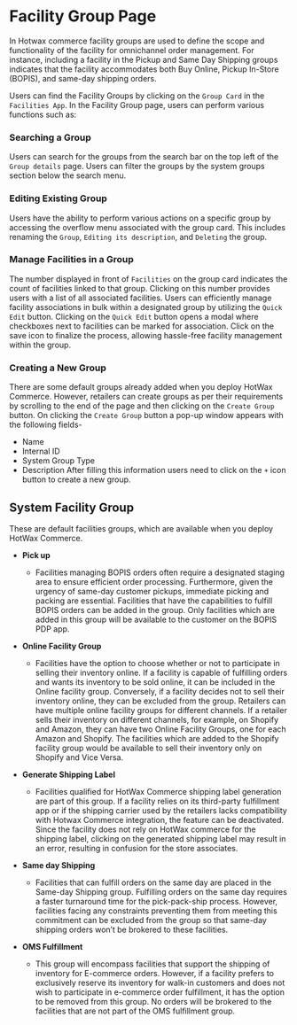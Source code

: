 # Facility Group Page

In Hotwax commerce facility groups are used to define the scope and functionality of the facility for omnichannel order management. For instance, including a facility in the Pickup and Same Day Shipping groups indicates that the facility accommodates both Buy Online, Pickup In-Store (BOPIS), and same-day shipping orders. 

Users can find the Facility Groups by clicking on the `Group Card` in the `Facilities App`. In the Facility Group page, users can perform various functions such as:

### Searching a Group

Users can search for the groups from the search bar on the top left of the `Group details` page. Users can filter the groups by the system groups section below the search menu.

### Editing Existing Group

Users have the ability to perform various actions on a specific group by accessing the overflow menu associated with the group card. This includes renaming the `Group`, `Editing its description`, and `Deleting` the group.

### Manage Facilities in a Group

The number displayed in front of `Facilities` on the group card indicates the count of facilities linked to that group. Clicking on this number provides users with a list of all associated facilities. Users can efficiently manage facility associations in bulk within a designated group by utilizing the `Quick Edit` button. Clicking on the `Quick Edit` button opens a modal where checkboxes next to facilities can be marked for association. Click on the save icon to finalize the process, allowing hassle-free facility management within the group.

### Creating a New Group

There are some default groups already added when you deploy HotWax Commerce. However, retailers can create groups as per their requirements by scrolling to the end of the page and then clicking on the `Create Group` button. On clicking the `Create Group` button a pop-up window appears with the following fields-
- Name
- Internal ID
- System Group Type
- Description
After filling this information users need to click on the `+` icon button to create a new group.

## System Facility Group

These are default facilities groups, which are available when you deploy HotWax Commerce.

- **Pick up**
  - Facilities managing BOPIS orders often require a designated staging area to ensure efficient order processing. Furthermore, given the urgency of same-day customer pickups, immediate picking and packing are essential. Facilities that have the capabilities to fulfill BOPIS orders can be added in the group. Only facilities which are added in this group will be available to the customer on the BOPIS PDP app.

- **Online Facility Group**
  - Facilities have the option to choose whether or not to participate in selling their inventory online. If a facility is capable of fulfilling orders and wants its inventory to be sold online, it can be included in the Online facility group. Conversely, if a facility decides not to sell their inventory online, they can be excluded from the group. Retailers can have multiple online facility groups for different channels. If a retailer sells their inventory on different channels, for example, on Shopify and Amazon, they can have two Online Facility Groups, one for each Amazon and Shopify. The facilities which are added to the Shopify facility group would be available to sell their inventory only on Shopify and Vice Versa.

- **Generate Shipping Label**
  - Facilities qualified for HotWax Commerce shipping label generation are part of this group. If a facility relies on its third-party fulfillment app or if the shipping carrier used by the retailers lacks compatibility with Hotwax Commerce integration, the feature can be deactivated. Since the facility does not rely on HotWax commerce for the shipping label, clicking on the generated shipping label may result in an error, resulting in confusion for the store associates.

- **Same day Shipping**
  - Facilities that can fulfill orders on the same day are placed in the Same-day Shipping group. Fulfilling orders on the same day requires a faster turnaround time for the pick-pack-ship process. However, facilities facing any constraints preventing them from meeting this commitment can be excluded from the group so that same-day shipping orders won’t be brokered to these facilities.

- **OMS Fulfillment**
  - This group will encompass facilities that support the shipping of inventory for E-commerce orders. However, if a facility prefers to exclusively reserve its inventory for walk-in customers and does not wish to participate in e-commerce order fulfillment, it has the option to be removed from this group. No orders will be brokered to the facilities that are not part of the OMS fulfillment group.
